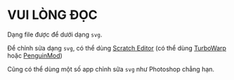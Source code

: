 # VUI LÒNG ĐỌC
Dạng file được để dưới dạng `svg`.

Để chỉnh sửa dạng `svg`, có thể dùng [Scratch Editor](https://scratch.mit.edu/projects/editor) (có thể dùng [TurboWarp](https://turbowarp.org/editor) hoặc [PenguinMod](https://studio.penguinmod.com/editor.html))

Cũng có thể dùng một số app chỉnh sữa `svg` như Photoshop chẳng hạn.
